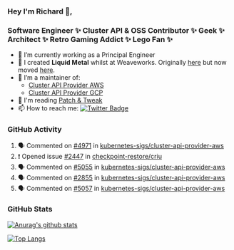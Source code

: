 ### Hey I'm Richard 👋, 

<h3 align="left">Software Engineer ✨ Cluster API & OSS Contributor ✨ Geek ✨ Architect ✨ Retro Gaming Addict ✨ Lego Fan ✨</h3>

- 🔭 I’m currently working as a Principal Engineer
- 📯 I created **Liquid Metal** whilst at Weaveworks. Originally [here](https://github.com/weaveworks-liquidmetal) but now moved [here](https://github.com/liquidmetal-dev).
- 👯 I’m a maintainer of:
  -  [Cluster API Provider AWS](https://github.com/kubernetes-sigs/cluster-api-provider-aws)
  -  [Cluster API Provider GCP](https://github.com/kubernetes-sigs/cluster-api-provider-gcp)
- 💬 I'm reading [Patch & Tweak](https://bjooks.com/products/patch-tweak-exploring-modular-synthesis)
- 📫 How to reach me: [![Twitter Badge](https://img.shields.io/badge/-@fruit_case-00acee?style=flat&logo=Twitter&logoColor=white)](https://twitter.com/intent/follow?screen_name=fruit_case "Follow on Twitter")

### GitHub Activity 

<!--START_SECTION:activity-->
1. 🗣 Commented on [#4971](https://github.com/kubernetes-sigs/cluster-api-provider-aws/pull/4971#issuecomment-2236520285) in [kubernetes-sigs/cluster-api-provider-aws](https://github.com/kubernetes-sigs/cluster-api-provider-aws)
2. ❗ Opened issue [#2447](https://github.com/checkpoint-restore/criu/issues/2447) in [checkpoint-restore/criu](https://github.com/checkpoint-restore/criu)
3. 🗣 Commented on [#5055](https://github.com/kubernetes-sigs/cluster-api-provider-aws/pull/5055#issuecomment-2236180639) in [kubernetes-sigs/cluster-api-provider-aws](https://github.com/kubernetes-sigs/cluster-api-provider-aws)
4. 🗣 Commented on [#2855](https://github.com/kubernetes-sigs/cluster-api-provider-aws/issues/2855#issuecomment-2236178518) in [kubernetes-sigs/cluster-api-provider-aws](https://github.com/kubernetes-sigs/cluster-api-provider-aws)
5. 🗣 Commented on [#5057](https://github.com/kubernetes-sigs/cluster-api-provider-aws/pull/5057#issuecomment-2236174164) in [kubernetes-sigs/cluster-api-provider-aws](https://github.com/kubernetes-sigs/cluster-api-provider-aws)
<!--END_SECTION:activity-->

### GitHub Stats

[![Anurag's github stats](https://github-readme-stats.vercel.app/api?username=richardcase&count_private=true&show_icons=true)](https://github.com/anuraghazra/github-readme-stats)

[![Top Langs](https://github-readme-stats.vercel.app/api/top-langs/?username=richardcase&hide=html&layout=compact)](https://github.com/anuraghazra/github-readme-stats)
